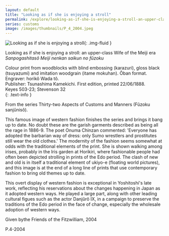 ```yaml
---
layout: default
title: "Looking as if she is enjoying a stroll"
permalink: /explore/looking-as-if-she-is-enjoying-a-stroll-an-upper-class-wife-of-the-meiji-er
series: customs
image: /images/thumbnails/P_4_2004.jpeg
---
```

![Looking as if she is enjoying a stroll]({{site.baseurl}}/images/P_4_2004.jpeg){: .img-fluid }

Looking as if she is enjoying a stroll: an upper-class Wife of the Meiji era  
_Sanpogashitasô Meiji nenkan saikun no fûzoku_

Colour print from woodblocks with blind embossing (karazuri), gloss black (tsuyazumi) and imitation woodgrain (itame mokuhan).
Ôban format.  
Engraver: horikô Wada tô.  
Publisher: Tsunashima Kamekichi. First edition, printed 22/06/1888.  
Keyes 503-23; Stevenson 32  
{: .text-info }

From the series Thirty-two Aspects of Customs and Manners (Fûzoku sanjûnisô).

This famous image of western
fashion finishes the series and brings it bang up to date. No doubt
these are the garish garments described as being all the rage in
1886-9. The poet Onuma Chinzan commented: 'Everyone has adopted
the barbarian way of dress: only Sumo wrestlers and prostitutes
still wear the old clothes.' The modernity of the fashion seems
somewhat at odds with the traditional elements of the print. She
is shown walking among irises, probably in the Iris garden at Horikiri,
where fashionable people had often been depicted strolling in prints
of the Edo period. The clash of new and old is in itself a traditional
element of ukiyo-e (floating world pictures), and this
image is at the end of a long line of prints that use contemporary
fashion to bring old themes up to date.

This overt display of western fashion is exceptional in Yoshitoshi's
late work, reflecting his reservations about the changes happening
in Japan as it adopted western ways. He played a large part, along
with other leading cultural figues such as the actor Danjûrô
IX, in a campaign to preserve the traditions of the Edo period in
the face of change, especially the wholesale adoption of western
ways.

Given bythe Friends of the Fitzwilliam, 2004

P.4-2004
